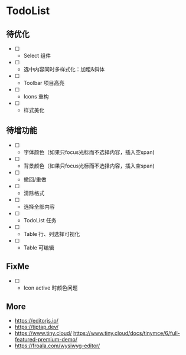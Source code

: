 # TodoList

## 待优化
- [ ] - Select 组件
- [ ] - 选中内容同时多样式化：加粗&斜体
- [ ] - Toolbar 项目高亮
- [ ] - Icons 重构
- [ ] - 样式美化

## 待增功能

- [ ] - 字体颜色（如果只focus光标而不选择内容，插入空span)
- [ ] - 背景颜色（如果只focus光标而不选择内容，插入空span)
- [ ] - 撤回/重做
- [ ] - 清除格式
- [ ] - 选择全部内容
- [ ] - TodoList 任务
- [ ] - Table 行、列选择可视化
- [ ] - Table 可编辑

## FixMe

- [ ] - Icon active 时颜色问题

## More

- https://editorjs.io/
- https://tiptap.dev/
- https://www.tiny.cloud/ https://www.tiny.cloud/docs/tinymce/6/full-featured-premium-demo/
- https://froala.com/wysiwyg-editor/
